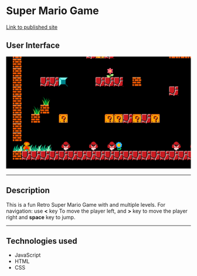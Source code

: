 # Super Mario Game

[Link to published site](https://annaaxelsson051.github.io/Super-Mario-Game/) 

## User Interface

![User interface](User-interface.png)

---

## Description

This is a fun Retro Super Mario Game with and multiple levels. For navigation: use <b><</b> key To move the player left, and <b>></b> key to move the player right and <b>space</b> key to jump. 

---

## Technologies used

- JavaScript
- HTML
- CSS


